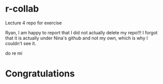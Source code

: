 # r-collab
Lecture 4 repo for exercise

Ryan, I am happy to report that I did not actually delete my repo!!! I forgot 
that it is actually under Nina's github and not my  own, which is why I couldn't see it.

do re mi

# Congratulations
